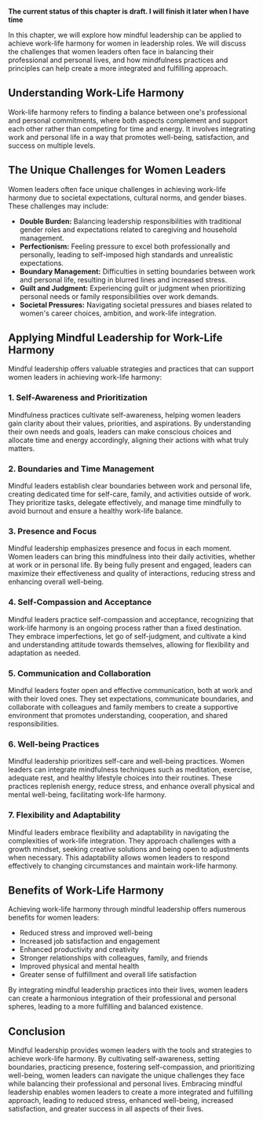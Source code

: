 **The current status of this chapter is draft. I will finish it later when I have time**

In this chapter, we will explore how mindful leadership can be applied to achieve work-life harmony for women in leadership roles. We will discuss the challenges that women leaders often face in balancing their professional and personal lives, and how mindfulness practices and principles can help create a more integrated and fulfilling approach.

Understanding Work-Life Harmony
-------------------------------

Work-life harmony refers to finding a balance between one's professional and personal commitments, where both aspects complement and support each other rather than competing for time and energy. It involves integrating work and personal life in a way that promotes well-being, satisfaction, and success on multiple levels.

The Unique Challenges for Women Leaders
---------------------------------------

Women leaders often face unique challenges in achieving work-life harmony due to societal expectations, cultural norms, and gender biases. These challenges may include:

* **Double Burden:** Balancing leadership responsibilities with traditional gender roles and expectations related to caregiving and household management.
* **Perfectionism:** Feeling pressure to excel both professionally and personally, leading to self-imposed high standards and unrealistic expectations.
* **Boundary Management:** Difficulties in setting boundaries between work and personal life, resulting in blurred lines and increased stress.
* **Guilt and Judgment:** Experiencing guilt or judgment when prioritizing personal needs or family responsibilities over work demands.
* **Societal Pressures:** Navigating societal pressures and biases related to women's career choices, ambition, and work-life integration.

Applying Mindful Leadership for Work-Life Harmony
-------------------------------------------------

Mindful leadership offers valuable strategies and practices that can support women leaders in achieving work-life harmony:

### 1. Self-Awareness and Prioritization

Mindfulness practices cultivate self-awareness, helping women leaders gain clarity about their values, priorities, and aspirations. By understanding their own needs and goals, leaders can make conscious choices and allocate time and energy accordingly, aligning their actions with what truly matters.

### 2. Boundaries and Time Management

Mindful leaders establish clear boundaries between work and personal life, creating dedicated time for self-care, family, and activities outside of work. They prioritize tasks, delegate effectively, and manage time mindfully to avoid burnout and ensure a healthy work-life balance.

### 3. Presence and Focus

Mindful leadership emphasizes presence and focus in each moment. Women leaders can bring this mindfulness into their daily activities, whether at work or in personal life. By being fully present and engaged, leaders can maximize their effectiveness and quality of interactions, reducing stress and enhancing overall well-being.

### 4. Self-Compassion and Acceptance

Mindful leaders practice self-compassion and acceptance, recognizing that work-life harmony is an ongoing process rather than a fixed destination. They embrace imperfections, let go of self-judgment, and cultivate a kind and understanding attitude towards themselves, allowing for flexibility and adaptation as needed.

### 5. Communication and Collaboration

Mindful leaders foster open and effective communication, both at work and with their loved ones. They set expectations, communicate boundaries, and collaborate with colleagues and family members to create a supportive environment that promotes understanding, cooperation, and shared responsibilities.

### 6. Well-being Practices

Mindful leadership prioritizes self-care and well-being practices. Women leaders can integrate mindfulness techniques such as meditation, exercise, adequate rest, and healthy lifestyle choices into their routines. These practices replenish energy, reduce stress, and enhance overall physical and mental well-being, facilitating work-life harmony.

### 7. Flexibility and Adaptability

Mindful leaders embrace flexibility and adaptability in navigating the complexities of work-life integration. They approach challenges with a growth mindset, seeking creative solutions and being open to adjustments when necessary. This adaptability allows women leaders to respond effectively to changing circumstances and maintain work-life harmony.

Benefits of Work-Life Harmony
-----------------------------

Achieving work-life harmony through mindful leadership offers numerous benefits for women leaders:

* Reduced stress and improved well-being
* Increased job satisfaction and engagement
* Enhanced productivity and creativity
* Stronger relationships with colleagues, family, and friends
* Improved physical and mental health
* Greater sense of fulfillment and overall life satisfaction

By integrating mindful leadership practices into their lives, women leaders can create a harmonious integration of their professional and personal spheres, leading to a more fulfilling and balanced existence.

Conclusion
----------

Mindful leadership provides women leaders with the tools and strategies to achieve work-life harmony. By cultivating self-awareness, setting boundaries, practicing presence, fostering self-compassion, and prioritizing well-being, women leaders can navigate the unique challenges they face while balancing their professional and personal lives. Embracing mindful leadership enables women leaders to create a more integrated and fulfilling approach, leading to reduced stress, enhanced well-being, increased satisfaction, and greater success in all aspects of their lives.
